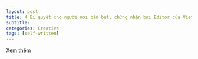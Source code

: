 ```yaml
---
layout: post
title: 4 Bí quyết cho người mới cầm bút, chứng nhận bởi Editor của Vietcetera
subtitle: 
categories: Creative
tags: [self-written]
---
```

[Xem thêm](https://vietcetera.com/vn/4-bi-quyet-cho-nguoi-moi-cam-but-chung-nhan-boi-editor-cua-vietcetera)
